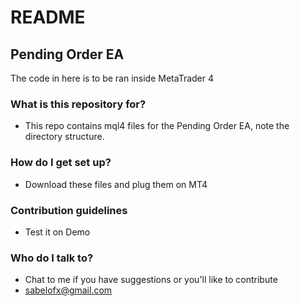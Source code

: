 # README #
## Pending Order EA

The code in here is to be ran inside MetaTrader 4

### What is this repository for? ###

* This repo contains mql4 files for the Pending Order EA, note the directory structure.

### How do I get set up? ###

* Download these files and plug them on MT4

### Contribution guidelines ###

* Test it on Demo

### Who do I talk to? ###

* Chat to me if you have suggestions or you'll like to contribute
* sabelofx@gmail.com
